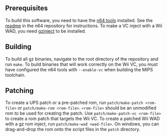 ## Prerequisites
To build this software, you need to have the
[n64 tools](https://github.com/glankk/n64) installed. See the
[readme](https://github.com/glankk/n64/blob/master/README.md) in the n64
repository for instructions. To make a VC inject with a Wii WAD, you need
[gzinject](https://github.com/krimtonz/gzinject) to be installed.

## Building
To build all gz binaries, navigate to the root directory of the repository and
run `make`. To build binaries that will work correctly on the Wii VC, you must
have configured the n64 tools with `--enable-vc` when building the MIPS
toolchain.

## Patching
To create a UPS patch or a pre-patched rom, run `patch/make-patch <rom-file>`
or `patch/make-rom <rom-file>`. `<rom-file>` should be an unmodified rom to be
used for creating the patch. Use `patch/make-patch-vc <rom-file>` to create a
rom patch that targets the Wii VC. To create a patched Wii WAD with a gz rom
inject, run `patch/make-wad <wad-file>`. On windows, you can drag-and-drop the
rom onto the script files in the `patch` directory.
